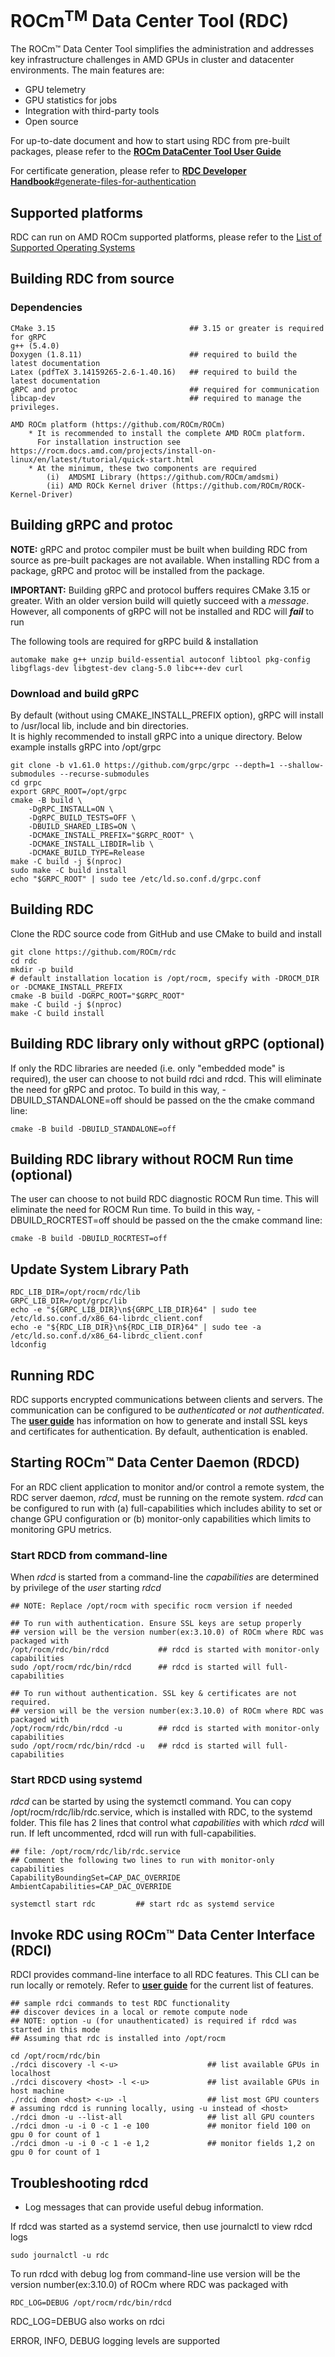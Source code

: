 # ROCm<sup>TM</sup> Data Center Tool (RDC)

The ROCm™ Data Center Tool simplifies the administration and addresses key infrastructure challenges in AMD GPUs in cluster and datacenter environments. The main features are:

- GPU telemetry
- GPU statistics for jobs
- Integration with third-party tools
- Open source

For up-to-date document and how to start using RDC from pre-built packages, please refer to the [**ROCm DataCenter Tool User Guide**](https://rocm.docs.amd.com/projects/rdc/en/latest/)

For certificate generation, please refer to [**RDC Developer Handbook**#generate-files-for-authentication](https://rocm.docs.amd.com/projects/rdc/en/latest/user_guide/handbook.html#generate-files-for-authentication)

## Supported platforms

RDC can run on AMD ROCm supported platforms, please refer to the [List of Supported Operating Systems](https://rocm.docs.amd.com/projects/install-on-linux/en/latest/reference/system-requirements.html#supported-operating-systems)

## Building RDC from source

### Dependencies

    CMake 3.15                              ## 3.15 or greater is required for gRPC
    g++ (5.4.0)
    Doxygen (1.8.11)                        ## required to build the latest documentation
    Latex (pdfTeX 3.14159265-2.6-1.40.16)   ## required to build the latest documentation
    gRPC and protoc                         ## required for communication
    libcap-dev                              ## required to manage the privileges.

    AMD ROCm platform (https://github.com/ROCm/ROCm)
        * It is recommended to install the complete AMD ROCm platform.
          For installation instruction see https://rocm.docs.amd.com/projects/install-on-linux/en/latest/tutorial/quick-start.html
        * At the minimum, these two components are required
            (i)  AMDSMI Library (https://github.com/ROCm/amdsmi)
            (ii) AMD ROCk Kernel driver (https://github.com/ROCm/ROCK-Kernel-Driver)

## Building gRPC and protoc

**NOTE:** gRPC and protoc compiler must be built when building RDC from source as pre-built packages are not available. When installing RDC from a package, gRPC and protoc will be installed from the package.

**IMPORTANT:** Building gRPC and protocol buffers requires CMake 3.15 or greater. With an older version build will quietly succeed with a *message*. However, all components of gRPC will not be installed and RDC will ***fail*** to run

The following tools are required for gRPC build & installation

    automake make g++ unzip build-essential autoconf libtool pkg-config libgflags-dev libgtest-dev clang-5.0 libc++-dev curl

### Download and build gRPC

By default (without using CMAKE_INSTALL_PREFIX option), gRPC will install to /usr/local lib, include and bin directories.  
It is highly recommended to install gRPC into a unique directory.
Below example installs gRPC into /opt/grpc

    git clone -b v1.61.0 https://github.com/grpc/grpc --depth=1 --shallow-submodules --recurse-submodules
    cd grpc
    export GRPC_ROOT=/opt/grpc
    cmake -B build \
        -DgRPC_INSTALL=ON \
        -DgRPC_BUILD_TESTS=OFF \
        -DBUILD_SHARED_LIBS=ON \
        -DCMAKE_INSTALL_PREFIX="$GRPC_ROOT" \
        -DCMAKE_INSTALL_LIBDIR=lib \
        -DCMAKE_BUILD_TYPE=Release
    make -C build -j $(nproc)
    sudo make -C build install
    echo "$GRPC_ROOT" | sudo tee /etc/ld.so.conf.d/grpc.conf

## Building RDC

Clone the RDC source code from GitHub and use CMake to build and install

    git clone https://github.com/ROCm/rdc
    cd rdc
    mkdir -p build
    # default installation location is /opt/rocm, specify with -DROCM_DIR or -DCMAKE_INSTALL_PREFIX
    cmake -B build -DGRPC_ROOT="$GRPC_ROOT"
    make -C build -j $(nproc)
    make -C build install

## Building RDC library only without gRPC (optional)

If only the RDC libraries are needed (i.e. only "embedded mode" is required), the user can choose to not build rdci and rdcd. This will eliminate the need for gRPC and protoc. To build in this way, -DBUILD_STANDALONE=off should be passed on the the cmake command line:

    cmake -B build -DBUILD_STANDALONE=off

## Building RDC library without ROCM Run time (optional)

The user can choose to not build RDC diagnostic ROCM Run time. This will eliminate the need for ROCM Run time. To build in this way, -DBUILD_ROCRTEST=off should be passed on the the cmake command line:

    cmake -B build -DBUILD_ROCRTEST=off

## Update System Library Path

    RDC_LIB_DIR=/opt/rocm/rdc/lib
    GRPC_LIB_DIR=/opt/grpc/lib
    echo -e "${GRPC_LIB_DIR}\n${GRPC_LIB_DIR}64" | sudo tee /etc/ld.so.conf.d/x86_64-librdc_client.conf
    echo -e "${RDC_LIB_DIR}\n${RDC_LIB_DIR}64" | sudo tee -a /etc/ld.so.conf.d/x86_64-librdc_client.conf
    ldconfig

## Running RDC

RDC supports encrypted communications between clients and servers. The
communication can be configured to be *authenticated* or *not authenticated*. The [**user guide**](https://rocm.docs.amd.com/projects/rdc/en/latest/) has information on how to generate and install SSL keys and certificates for authentication. By default, authentication is enabled.

## Starting ROCm™ Data Center Daemon (RDCD)

For an RDC client application to monitor and/or control a remote system, the RDC server daemon, *rdcd*, must be running on the remote system. *rdcd* can be configured to run with (a) full-capabilities which includes ability to set or change GPU configuration or (b) monitor-only capabilities which limits to monitoring GPU metrics.

### Start RDCD from command-line

When *rdcd* is started from a command-line the *capabilities* are determined by privilege of the *user* starting *rdcd*

    ## NOTE: Replace /opt/rocm with specific rocm version if needed

    ## To run with authentication. Ensure SSL keys are setup properly
    ## version will be the version number(ex:3.10.0) of ROCm where RDC was packaged with
    /opt/rocm/rdc/bin/rdcd           ## rdcd is started with monitor-only capabilities
    sudo /opt/rocm/rdc/bin/rdcd      ## rdcd is started will full-capabilities

    ## To run without authentication. SSL key & certificates are not required.
    ## version will be the version number(ex:3.10.0) of ROCm where RDC was packaged with
    /opt/rocm/rdc/bin/rdcd -u        ## rdcd is started with monitor-only capabilities
    sudo /opt/rocm/rdc/bin/rdcd -u   ## rdcd is started will full-capabilities

### Start RDCD using systemd

*rdcd* can be started by using the systemctl command. You can copy /opt/rocm/rdc/lib/rdc.service, which is installed with RDC, to the systemd folder. This file has 2 lines that control what *capabilities* with which *rdcd* will run. If left uncommented, rdcd will run with full-capabilities.

    ## file: /opt/rocm/rdc/lib/rdc.service
    ## Comment the following two lines to run with monitor-only capabilities
    CapabilityBoundingSet=CAP_DAC_OVERRIDE
    AmbientCapabilities=CAP_DAC_OVERRIDE

    systemctl start rdc         ## start rdc as systemd service

## Invoke RDC using ROCm™ Data Center Interface (RDCI)

RDCI provides command-line interface to all RDC features. This CLI can be run locally or remotely. Refer to [**user guide**](https://rocm.docs.amd.com/projects/rdc/en/latest/user_guide/features.html) for the current list of features.

    ## sample rdci commands to test RDC functionality
    ## discover devices in a local or remote compute node
    ## NOTE: option -u (for unauthenticated) is required if rdcd was started in this mode
    ## Assuming that rdc is installed into /opt/rocm

    cd /opt/rocm/rdc/bin
    ./rdci discovery -l <-u>                    ## list available GPUs in localhost
    ./rdci discovery <host> -l <-u>             ## list available GPUs in host machine
    ./rdci dmon <host> <-u> -l                  ## list most GPU counters
    # assuming rdcd is running locally, using -u instead of <host>
    ./rdci dmon -u --list-all                   ## list all GPU counters
    ./rdci dmon -u -i 0 -c 1 -e 100             ## monitor field 100 on gpu 0 for count of 1
    ./rdci dmon -u -i 0 -c 1 -e 1,2             ## monitor fields 1,2 on gpu 0 for count of 1

## Troubleshooting rdcd

- Log messages that can provide useful debug information.

If rdcd was started as a systemd service, then use journalctl to view rdcd logs

    sudo journalctl -u rdc

To run rdcd with debug log from command-line use
version will be the version number(ex:3.10.0) of ROCm where RDC was packaged with

    RDC_LOG=DEBUG /opt/rocm/rdc/bin/rdcd

RDC_LOG=DEBUG also works on rdci

ERROR, INFO, DEBUG logging levels are supported
